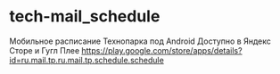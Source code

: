 tech-mail_schedule
==================

Мобильное расписание Технопарка под Android
Доступно в Яндекс Сторе и Гугл Плее https://play.google.com/store/apps/details?id=ru.mail.tp.ru.mail.tp.schedule.schedule

